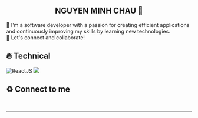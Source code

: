<h2 align="center">NGUYEN MINH CHAU 👋</h2> 

<p>🌟 I'm a software developer with a passion for creating efficient applications and continuously improving my skills by learning new technologies. <br/> 🤝 Let's connect and collaborate!</p>

## <h2>🔥 Technical </h2>
<img src="https://img.shields.io/badge/-ReactJs-61DAFB?logo=react&logoColor=white&style=flat-square" alt="ReactJS"/> <img src="https://img.shields.io/badge/SpringBoot-6DB33F?style=flat-square&logo=Spring&logoColor=white" />

## <h2>♻️ Connect to me </h2>
<a href="mailto:chaunm.146.2001@gmail.com" target="_blank"><img src="https://img.shields.io/badge/Gmail-D14836?style=for-the-badge&logo=gmail&logoColor=white" alt="" align="center"/></a>
<a href="https://www.linkedin.com/in/nguyen-minh-chau-304a2b2b8/"><img src="https://img.shields.io/badge/LinkedIn-0077B5?style=for-the-badge&logo=linkedin&logoColor=white" alt="" align="center"/></a>

<hr />

